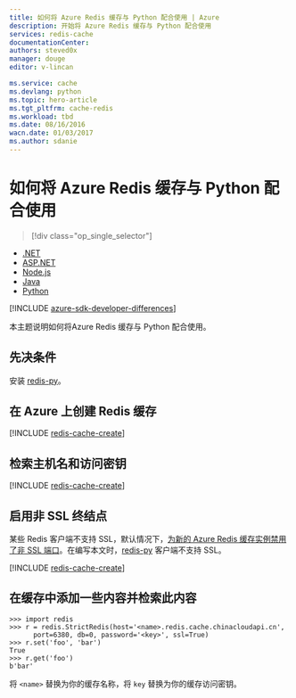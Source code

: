 ```yaml
---
title: 如何将 Azure Redis 缓存与 Python 配合使用 | Azure
description: 开始将 Azure Redis 缓存与 Python 配合使用
services: redis-cache
documentationCenter: 
authors: steved0x
manager: douge
editor: v-lincan

ms.service: cache
ms.devlang: python
ms.topic: hero-article
ms.tgt_pltfrm: cache-redis
ms.workload: tbd
ms.date: 08/16/2016
wacn.date: 01/03/2017
ms.author: sdanie
---
```


# 如何将 Azure Redis 缓存与 Python 配合使用

> [!div class="op_single_selector"]
- [.NET](./cache-dotnet-how-to-use-azure-redis-cache.md)
- [ASP.NET](./cache-web-app-howto.md)
- [Node.js](./cache-nodejs-get-started.md)
- [Java](./cache-java-get-started.md)
- [Python](./cache-python-get-started.md)

[!INCLUDE [azure-sdk-developer-differences](../../includes/azure-sdk-developer-differences.md)]

本主题说明如何将Azure Redis 缓存与 Python 配合使用。

## 先决条件

安装 [redis-py](https://github.com/andymccurdy/redis-py)。

## 在 Azure 上创建 Redis 缓存

[!INCLUDE [redis-cache-create](../../includes/redis-cache-create.md)]

## 检索主机名和访问密钥

[!INCLUDE [redis-cache-create](../../includes/redis-cache-access-keys.md)]

## 启用非 SSL 终结点

某些 Redis 客户端不支持 SSL，默认情况下，[为新的 Azure Redis 缓存实例禁用了非 SSL 端口](./cache-configure.md#access-ports)。在编写本文时，[redis-py](https://github.com/andymccurdy/redis-py) 客户端不支持 SSL。

[!INCLUDE [redis-cache-create](../../includes/redis-cache-non-ssl-port.md)]

## 在缓存中添加一些内容并检索此内容

```
>>> import redis
>>> r = redis.StrictRedis(host='<name>.redis.cache.chinacloudapi.cn',
      port=6380, db=0, password='<key>', ssl=True)
>>> r.set('foo', 'bar')
True
>>> r.get('foo')
b'bar'
```

将 `<name>` 替换为你的缓存名称，将 `key` 替换为你的缓存访问密钥。

<!--Image references-->
[1]: ./media/cache-python-get-started/redis-cache-new-cache-menu.png
[2]: ./media/cache-python-get-started/redis-cache-cache-create.png

<!---HONumber=Mooncake_Quality_Review_1230_2016-->